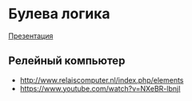 Булева логика
===

[Презентация](http://www.nand2tetris.org/lectures/PDF/lecture%2001%20Boolean%20logic.pdf)

Релейный компьютер
---
- http://www.relaiscomputer.nl/index.php/elements 
- https://www.youtube.com/watch?v=NXeBR-lbnjI 
